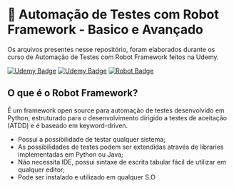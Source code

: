 # :robot: Automação de Testes com Robot Framework - Basico e Avançado 

Os arquivos presentes nesse repositório, foram elaborados durante os curso de Automação de Testes com Robot Framework feitos na Udemy. 

[![Udemy Badge](https://img.shields.io/badge/-Básico-FF0000?style=flat-square&logo=Udemy&logoColor=white&link=link_do_seu_perfil_no_github)](https://www.udemy.com/course/automacao-de-testes-com-robot-framework-basico/)
[![Udemy Badge](https://img.shields.io/badge/-Avançado-FF0000?style=flat-square&logo=Udemy&logoColor=white&link=link_do_seu_perfil_no_github)](https://www.udemy.com/course/automacao-de-testes-com-robot-framework-avancado/)
[![Robot Badge](https://img.shields.io/badge/-Robot%20Framework-000?style=flat-square&logo=robot-framework&logoColor=white&link=link_do_seu_perfil_no_github)](https://robotframework.org/)


## O que é o Robot Framework? 

É um framework open source para automação de testes desenvolvido em Python, estruturado para o desenvolvimento dirigido a testes de aceitação (ATDD) e é baseado
em keyword-driven.

- Possui a possibilidade de testar qualquer sistema;
- As possibilidades de testes podem ser extendidas através de libraries implementadas em Python ou Java;
- Não necessita IDE, possui sintaxe de escrita tabular fácil de utilizar em qualquer editor;
- Pode ser instalado e utilizado em qualquer S.O 

